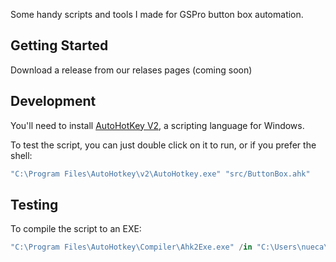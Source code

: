 Some handy scripts and tools I made for GSPro button box automation. 

## Getting Started

Download a release from our relases pages (coming soon)

## Development

You'll need to install [AutoHotKey V2](https://www.autohotkey.com/), a scripting language for Windows. 

To test the script, you can just double click on it to run, or if you prefer the shell:

```powershell
"C:\Program Files\AutoHotkey\v2\AutoHotkey.exe" "src/ButtonBox.ahk"
```
## Testing

To compile the script to an EXE:

```powershell
"C:\Program Files\AutoHotkey\Compiler\Ahk2Exe.exe" /in "C:\Users\nueca\Documents\scripting\gspro-button-box/src/ButtonBox.ahk" /out "C:\Users\nueca\Documents\scripting\gspro-button-box/build/ButtonBox.exe" /icon "C:\Users\nueca\Documents\scripting\gspro-button-box/images/icon.ico"
```
